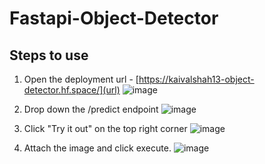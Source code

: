 # Fastapi-Object-Detector

## Steps to use

1) Open the deployment url - [https://kaivalshah13-object-detector.hf.space/](url)
    ![image](https://github.com/user-attachments/assets/8ad7d8c2-b66c-485d-9e6e-407c94fdba12)

   
2) Drop down the /predict endpoint
   ![image](https://github.com/user-attachments/assets/b5cc00b0-dd12-4b0a-8824-1af977023b2c)

3) Click "Try it out" on the top right corner
   ![image](https://github.com/user-attachments/assets/36b16b4c-9b3d-4bfe-a6da-5d2ef8621841)

5) Attach the image and click execute.
    ![image](https://github.com/user-attachments/assets/9ec7b6c5-9701-4455-9987-be174854aff2)



